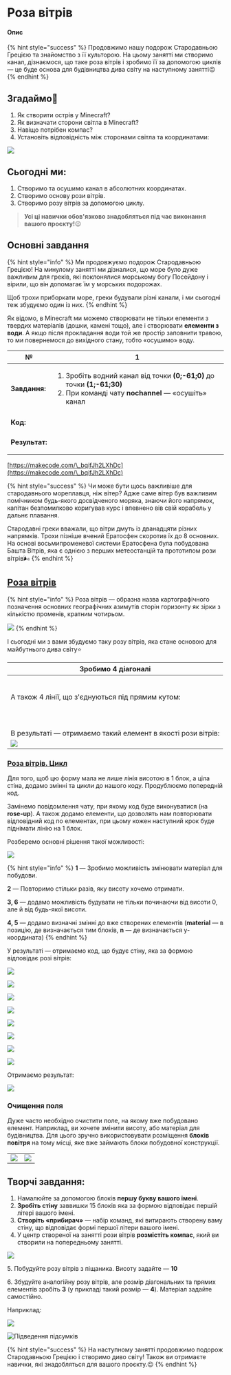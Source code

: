 # Роза вітрів

#### Опис

{% hint style="success" %}
Продовжимо нашу подорож Стародавньою Грецією та знайомство з її культорою. На цьому занятті ми створимо канал, дізнаємося, що таке роза вітрів і зробимо її за допомогою циклів — це буде основа для будівництва дива світу на наступному занятті😉
{% endhint %}

## Згадаймо🤔

1. Як створити острів у Minecraft?&#x20;
2. Як визначати сторони світла в Minecraft?&#x20;
3. Навіщо потрібен компас?
4. Установіть відповідність між сторонами світла та координатами:

![](<.gitbook/assets/image (16).png>)

## Сьогодні ми:

1. Створимо та осушимо канал в абсолютних координатах.&#x20;
2. Створимо основу рози вітрів.&#x20;
3. Створимо розу вітрів за допомогою циклу.&#x20;

> **Усі ці навички обов'язково знадобляться під час виконання вашого проєкту!**😉

## Основні завдання

{% hint style="info" %}
Ми продовжуємо подорож Стародавньою Грецією! На минулому занятті ми дізналися, що море було дуже важливим для греків, які поклонялися морському богу Посейдону і вірили, що він допомагає їм у морських подорожах.&#x20;

Щоб трохи приборкати море, греки будували різні канали, і ми сьогодні теж збудуємо один із них.
{% endhint %}

Як відомо, в Minecraft ми можемо створювати не тільки елементи з твердих матеріалів (дошки, камені тощо), але і створювати **елементи з води**. А якщо після прокладання води той же простір заповнити травою, то ми повернемося до вихідного стану, тобто «осушимо» воду.

| **№**          | **1**                                                                                                                                                                                  |
| -------------- | -------------------------------------------------------------------------------------------------------------------------------------------------------------------------------------- |
| **Завдання:**  | <ol><li>Зробіть водний канал від точки <strong>(0;-61;0)</strong> до точки <strong>(1;-61;30)</strong></li><li>При команді чату <strong>nochannel</strong> — «осушіть» канал</li></ol> |
| **Код:**       | <p></p><p><img src=".gitbook/assets/22.png" alt=""><img src=".gitbook/assets/23 (1).png" alt=""></p>                                                                                   |
| **Результат:** | <p><img src=".gitbook/assets/image (25).png" alt=""></p><p><img src=".gitbook/assets/image (8).png" alt=""></p>                                                                        |

[https://makecode.com/\_bqifJh2LXhDc](https://makecode.com/\_bqifJh2LXhDc)

{% hint style="success" %}
Чи може бути щось важливіше для стародавнього мореплавця, ніж вітер? Адже саме вітер був важливим помічником будь-якого досвідченого моряка, знаючи його напрямок, капітан безпомилково коригував курс і впевнено вів свій корабель у дальнє плавання.

Стародавні греки вважали, що вітри дмуть із дванадцяти різних напрямків. Трохи пізніше вчений Ератосфен скоротив їх до 8 основних. На основі восьмипроменевої системи Ератосфена була побудована Башта Вітрів, яка є однією з перших метеостанцій та прототипом рози вітрів🌬
{% endhint %}

## [Роза вітрів](https://makecode.com/\_AeWU9DAE23D9)

{% hint style="info" %}
Роза вітрів — образна назва картографічного позначення основних географічних азимутів сторін горизонту як зірки з кількістю променів, кратним чотирьом.

![](<.gitbook/assets/image (22).png>)
{% endhint %}

І сьогодні ми з вами збудуємо таку розу вітрів, яка стане основою для майбутнього дива світу⭐️

| Зробимо 4 діагоналі                                                                                                                                                                             |
| ----------------------------------------------------------------------------------------------------------------------------------------------------------------------------------------------- |
| <p><img src=".gitbook/assets/24.png" alt=""><br><img src=".gitbook/assets/25.png" alt=""><br><img src=".gitbook/assets/26 (2).png" alt=""><br><img src=".gitbook/assets/27.png" alt=""></p>     |
| А також 4 лінії, що з'єднуються під прямим кутом:                                                                                                                                               |
| <p><br><img src=".gitbook/assets/28 (3).png" alt=""><br><img src=".gitbook/assets/29.png" alt=""><br><img src=".gitbook/assets/30.png" alt=""><br><img src=".gitbook/assets/31.png" alt=""></p> |
| В результаті — отримаємо такий елемент в якості рози вітрів:                                                                                                                                    |
| ![](<.gitbook/assets/image (27).png>)                                                                                                                                                           |

### ****[**Роза вітрів. Цикл**](https://makecode.com/\_5p615kWWaDbF)****

Для того, щоб цю форму мала не лише лінія висотою в 1 блок, а ціла стіна, додамо змінні та цикли до нашого коду. Продублюємо попередній код.&#x20;

Замінемо повідомлення чату, при якому код буде виконуватися (на **rose-up**). А також додамо елементи, що дозволять нам повторювати відповідний код по елементах, при цьому кожен наступний крок буде піднімати лінію на 1 блок.&#x20;

Розберемо основні рішення такої можливості:

![](<.gitbook/assets/image (6).png>)

{% hint style="info" %}
**1** — Зробимо можливість змінювати матеріал для побудови.&#x20;

**2** — Повторимо стільки разів, яку висоту хочемо отримати.&#x20;

**3, 6** — додамо можливість будувати не тільки починаючи від висоти 0, але й від будь-якої висоти.&#x20;

**4, 5** — додамо визначні змінні до вже створених елементів (**material** — в позицію, де визначається тим блоків, **n** — де визначається y-координата)
{% endhint %}

У результаті — отримаємо код, що будує стіну, яка за формою відповідає розі вітрів:

![](.gitbook/assets/32.png)

![](<.gitbook/assets/image (5).png>)

![](<.gitbook/assets/image (4).png>)

![](<.gitbook/assets/image (26).png>)

![](.gitbook/assets/image.png)

![](<.gitbook/assets/image (28).png>)

![](<.gitbook/assets/image (21).png>)

![](<.gitbook/assets/image (7).png>)

Отримаємо результат:

![](<.gitbook/assets/image (12).png>)

### Очищення поля

Дуже часто необхідно очистити поле, на якому вже побудовано елемент. Наприклад, ви хочете змінити висоту, або матеріал для будівництва. Для цього зручно використовувати розміщення **блоків повітря** на тому місці, яке вже займають блоки побудовної конструкції.

|                                   |                                       |
| --------------------------------- | ------------------------------------- |
| ![](<.gitbook/assets/33 (1).png>) | ![](<.gitbook/assets/image (13).png>) |

## Творчі завдання:

1. Намалюйте за допомогою блоків **першу букву вашого імені**.
2. **Зробіть стіну** заввишки 15 блоків яка за формою відповідає першій літері вашого імені.
3. **Створіть «прибирач»** — набір команд, які витирають створену ваму стіну, що відповідає формі першої літери вашого імені.
4. У центр створеної на занятті рози вітрів **розмістіть компас**, який ви створили на попередньому занятті.

![](<.gitbook/assets/image (1).png>)

&#x20; 5\. Побудуйте розу вітрів з піщаника. Висоту задайте — **10**

&#x20; 6\. Збудуйте аналогійну розу вітрів, але розмір діагональних та прямих елементів зробіть **3** (у прикладі такий розмір — **4**). Матеріал задайте самостійно.&#x20;

Наприклад:

![](<.gitbook/assets/image (23).png>)

![Підведення підсумків](<.gitbook/assets/Group 2409.png>)

{% hint style="success" %}
На наступному занятті продовжимо подорож Стародавньою Грецією і створимо диво світу! Також ви отримаєте навички, які знадобляться для вашого проєкту.😉
{% endhint %}
